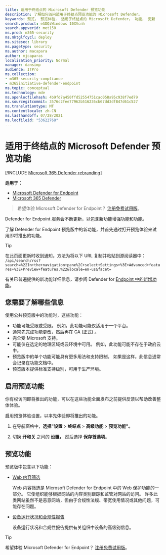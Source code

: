 ```yaml
---
title: 适用于终结点的 Microsoft Defender 预览功能
description: 了解如何访问适用于终结点预览功能的 Microsoft Defender。
keywords: 预览， 预览体验， 适用于终结点的 Microsoft Defender， 功能， 更新
search.product: eADQiWindows 10XVcnh
search.appverid: met150
ms.prod: m365-security
ms.mktglfcycl: deploy
ms.sitesec: library
ms.pagetype: security
ms.author: macapara
author: mjcaparas
localization_priority: Normal
manager: dansimp
audience: ITPro
ms.collection:
- m365-security-compliance
- m365initiative-defender-endpoint
ms.topic: conceptual
ms.technology: mde
ms.openlocfilehash: 4b9fd7a450ffd52554751cac058a95c938f7ed79
ms.sourcegitcommit: 3576c2fee77962b516236cb67dd3df847d61c527
ms.translationtype: MT
ms.contentlocale: zh-CN
ms.lasthandoff: 07/28/2021
ms.locfileid: "53622768"
---
```

# <a name="microsoft-defender-for-endpoint-preview-features"></a>适用于终结点的 Microsoft Defender 预览功能

[!INCLUDE [Microsoft 365 Defender rebranding](../../includes/microsoft-defender.md)]

**适用于：**
- [Microsoft Defender for Endpoint](https://go.microsoft.com/fwlink/p/?linkid=2154037)
- [Microsoft 365 Defender](https://go.microsoft.com/fwlink/?linkid=2118804)

> 希望体验 Microsoft Defender for Endpoint？ [注册免费试用版](https://www.microsoft.com/microsoft-365/windows/microsoft-defender-atp?ocid=docs-wdatp-exposedapis-abovefoldlink)。

Defender for Endpoint 服务会不断更新，以包含新功能增强功能和功能。

了解 Defender for Endpoint 预览版中的新功能，并首先通过打开预览体验来试用即将推出的功能。

> [!TIP]
> 在此页面更新时收到通知，方法为将以下 URL 复制并粘贴到源阅读器中： `/api/search/rss?search=%22In+the+navigation+pane%2C+select+Settings+%3E+Advanced+features+%3E+Preview+features.%22&locale=en-us&facet=`

有关已普遍提供的新功能详细信息，请参阅 Defender for [Endpoint 中的新增功能](whats-new-in-microsoft-defender-atp.md)。

## <a name="what-you-need-to-know"></a>您需要了解哪些信息

使用公共预览版中的功能时，这些功能：

- 功能可能受限或受限。 例如，此功能可能仅适用于一个平台。
- 通常先完成功能更改，然后再在 GA (正式) 。
- 完全受 Microsoft 支持。
- 可能仅在选定的地理区域或云环境中可用。 例如，此功能可能不存在于政府云中。
- 预览版中的单个功能可能具有更多用法和支持限制。 如果是这样，此信息通常会记录在功能文档中。
- 预览版本提供标准支持级别，可用于生产环境。 

## <a name="turn-on-preview-features"></a>启用预览功能

你有权访问即将推出的功能，可以在这些功能全面发布之前提供反馈以帮助改善整体体验。

启用预览体验设置，以率先体验即将推出的功能。

1. 在导航窗格中，**选择"设置**  >  **终结点**  >  **高级功能**  >  **预览功能"。**

2. 切换 **开和关** 之间的 **设置，** 然后选择 **保存首选项**。

## <a name="preview-features"></a>预览功能

预览版中包含以下功能：

- [Web 内容筛选](web-content-filtering.md)

  Web 内容筛选是 Microsoft Defender for Endpoint 中的 Web 保护功能的一部分。 它使组织能够根据网站的内容类别跟踪和监管对网站的访问。 许多此类网站虽然不是恶意网站，但由于合规性法规、带宽使用情况或其他问题，可能存在问题。

- [设备运行状况和合规性报告](machine-reports.md)

  设备运行状况和合规性报告提供有关组织中设备的高级别信息。

> [!TIP]
> 希望体验 Microsoft Defender for Endpoint？ [注册免费试用版](https://www.microsoft.com/microsoft-365/windows/microsoft-defender-atp?ocid=docs-wdatp-preview-belowfoldlink)。  
